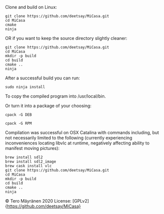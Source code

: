 Clone and build on Linux:

```
git clone https://github.com/deetsay/MiCasa.git
cd MiCasa
cmake
ninja
```

OR if you want to keep the source directory slightly cleaner:

```
git clone https://github.com/deetsay/MiCasa.git
cd MiCasa
mkdir -p build
cd build
cmake ..
ninja
```

After a successful build you can run:

```
sudo ninja install
```
To copy the compiled program into /usr/local/bin.

Or turn it into a package of your choosing:

```
cpack -G DEB
```

```
cpack -G RPM
```

Compilation was successful on OSX Catalina with commands including, but not
necessarily limited to the following (currently experiencing inconveniences
locating libvlc at runtime, negatively affecting ability to manifest moving
pictures):

```
brew install sdl2
brew install sdl2_image
brew cask install vlc
git clone https://github.com/deetsay/MiCasa.git
cd MiCasa
mkdir -p build
cd build
cmake ..
ninja
```

&copy; Tero Mäyränen 2020
License: [GPLv2]{https://github.com/deetsay/MiCasa}
